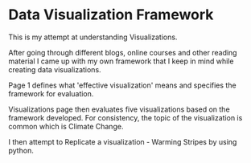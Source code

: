 # Data Visualization Framework

This is my  attempt at understanding Visualizations.

After going through different blogs, online courses and other reading material I came up with my own framework that I keep in mind while creating data visualizations.

Page 1 defines what 'effective visualization' means and specifies the framework for evaluation.

Visualizations page then evaluates five visualizations based on the framework developed. For consistency, the topic of the visualization is common which is Climate Change.

I then attempt to Replicate a visualization - Warming Stripes by using python.
